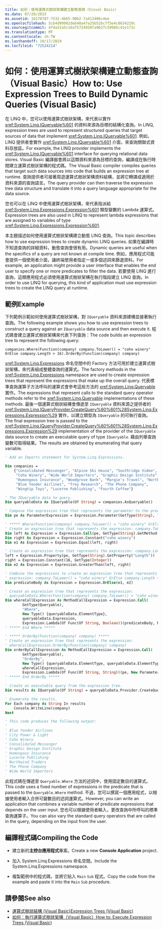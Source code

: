 ```yaml
---
title: 如何：使用運算式樹狀架構建立動態查詢（Visual Basic）
ms.date: 07/20/2015
ms.assetid: 16278787-7532-4b65-98b2-7a412406c4ee
ms.openlocfilehash: 5cb4d99982deb48a47a25b52bc7f5e4c8634219c
ms.sourcegitcommit: 4f4a32a5c16a75724920fa9627c59985c41e173c
ms.translationtype: MT
ms.contentlocale: zh-TW
ms.lasthandoff: 10/17/2019
ms.locfileid: "72524214"
---
```

# <a name="how-to-use-expression-trees-to-build-dynamic-queries-visual-basic"></a><span data-ttu-id="d05aa-102">如何：使用運算式樹狀架構建立動態查詢（Visual Basic）</span><span class="sxs-lookup"><span data-stu-id="d05aa-102">How to: Use Expression Trees to Build Dynamic Queries (Visual Basic)</span></span>

<span data-ttu-id="d05aa-103">在 LINQ 中，您可以使用運算式樹狀架構，來代表以實作 <xref:System.Linq.IQueryable%601> 的資料來源為目標的結構化查詢。</span><span class="sxs-lookup"><span data-stu-id="d05aa-103">In LINQ, expression trees are used to represent structured queries that target sources of data that implement <xref:System.Linq.IQueryable%601>.</span></span> <span data-ttu-id="d05aa-104">例如，LINQ 提供者會實作 <xref:System.Linq.IQueryable%601> 介面，來查詢關聯式資料存放區。</span><span class="sxs-lookup"><span data-stu-id="d05aa-104">For example, the LINQ provider implements the <xref:System.Linq.IQueryable%601> interface for querying relational data stores.</span></span> <span data-ttu-id="d05aa-105">Visual Basic 編譯器會將以這類資料來源為目標的查詢，編譯成在執行時間建立運算式樹狀架構的程式碼。</span><span class="sxs-lookup"><span data-stu-id="d05aa-105">The Visual Basic compiler compiles queries that target such data sources into code that builds an expression tree at runtime.</span></span> <span data-ttu-id="d05aa-106">查詢提供者可接著周遊運算式樹狀架構資料結構，並將它轉譯成適用於資料來源的查詢語言。</span><span class="sxs-lookup"><span data-stu-id="d05aa-106">The query provider can then traverse the expression tree data structure and translate it into a query language appropriate for the data source.</span></span>

<span data-ttu-id="d05aa-107">您也可以在 LINQ 中使用運算式樹狀架構，來代表指派給 <xref:System.Linq.Expressions.Expression%601> 類型變數的 Lambda 運算式。</span><span class="sxs-lookup"><span data-stu-id="d05aa-107">Expression trees are also used in LINQ to represent lambda expressions that are assigned to variables of type <xref:System.Linq.Expressions.Expression%601>.</span></span>

<span data-ttu-id="d05aa-108">本主題描述如何使用運算式樹狀架構建立動態 LINQ 查詢。</span><span class="sxs-lookup"><span data-stu-id="d05aa-108">This topic describes how to use expression trees to create dynamic LINQ queries.</span></span> <span data-ttu-id="d05aa-109">如果在編譯時不知道查詢的詳細資料，動態查詢會很有用。</span><span class="sxs-lookup"><span data-stu-id="d05aa-109">Dynamic queries are useful when the specifics of a query are not known at compile time.</span></span> <span data-ttu-id="d05aa-110">例如，應用程式可能會提供一個使用者介面，讓終端使用者指定一或多個述詞來篩選資料。</span><span class="sxs-lookup"><span data-stu-id="d05aa-110">For example, an application might provide a user interface that enables the end user to specify one or more predicates to filter the data.</span></span> <span data-ttu-id="d05aa-111">若要使用 LINQ 進行查詢，這類應用程式必須使用運算式樹狀架構在執行階段建立 LINQ 查詢。</span><span class="sxs-lookup"><span data-stu-id="d05aa-111">In order to use LINQ for querying, this kind of application must use expression trees to create the LINQ query at runtime.</span></span>

## <a name="example"></a><span data-ttu-id="d05aa-112">範例</span><span class="sxs-lookup"><span data-stu-id="d05aa-112">Example</span></span>

<span data-ttu-id="d05aa-113">下列範例示範如何使用運算式樹狀架構，對 `IQueryable` 資料來源建構並接著執行查詢。</span><span class="sxs-lookup"><span data-stu-id="d05aa-113">The following example shows you how to use expression trees to construct a query against an `IQueryable` data source and then execute it.</span></span> <span data-ttu-id="d05aa-114">程式碼會建立運算式樹狀架構來代表下列查詢：</span><span class="sxs-lookup"><span data-stu-id="d05aa-114">The code builds an expression tree to represent the following query:</span></span>

`companies.Where(Function(company) company.ToLower() = "coho winery" OrElse company.Length > 16).OrderBy(Function(company) company)`

<span data-ttu-id="d05aa-115"><xref:System.Linq.Expressions> 命名空間中的 Factory 方法可用於建立運算式樹狀架構，來代表組成整體查詢的運算式。</span><span class="sxs-lookup"><span data-stu-id="d05aa-115">The factory methods in the <xref:System.Linq.Expressions> namespace are used to create expression trees that represent the expressions that make up the overall query.</span></span> <span data-ttu-id="d05aa-116">代表標準查詢運算子方法呼叫的運算式會參考這些方法的 <xref:System.Linq.Queryable> 實作。</span><span class="sxs-lookup"><span data-stu-id="d05aa-116">The expressions that represent calls to the standard query operator methods refer to the <xref:System.Linq.Queryable> implementations of these methods.</span></span> <span data-ttu-id="d05aa-117">最後一個運算式樹狀結構會傳遞至 `IQueryable` 資料來源之提供者的 <xref:System.Linq.IQueryProvider.CreateQuery%60%601%28System.Linq.Expressions.Expression%29> 實作，以建立類型為 `IQueryable` 的可執行查詢。</span><span class="sxs-lookup"><span data-stu-id="d05aa-117">The final expression tree is passed to the <xref:System.Linq.IQueryProvider.CreateQuery%60%601%28System.Linq.Expressions.Expression%29> implementation of the provider of the `IQueryable` data source to create an executable query of type `IQueryable`.</span></span> <span data-ttu-id="d05aa-118">藉由列舉查詢變數可取得結果。</span><span class="sxs-lookup"><span data-stu-id="d05aa-118">The results are obtained by enumerating that query variable.</span></span>

```vb
' Add an Imports statement for System.Linq.Expressions.

Dim companies =
    {"Consolidated Messenger", "Alpine Ski House", "Southridge Video", "City Power & Light",
     "Coho Winery", "Wide World Importers", "Graphic Design Institute", "Adventure Works",
     "Humongous Insurance", "Woodgrove Bank", "Margie's Travel", "Northwind Traders",
     "Blue Yonder Airlines", "Trey Research", "The Phone Company",
     "Wingtip Toys", "Lucerne Publishing", "Fourth Coffee"}

' The IQueryable data to query.
Dim queryableData As IQueryable(Of String) = companies.AsQueryable()

' Compose the expression tree that represents the parameter to the predicate.
Dim pe As ParameterExpression = Expression.Parameter(GetType(String), "company")

' ***** Where(Function(company) company.ToLower() = "coho winery" OrElse company.Length > 16) *****
' Create an expression tree that represents the expression: company.ToLower() = "coho winery".
Dim left As Expression = Expression.Call(pe, GetType(String).GetMethod("ToLower", System.Type.EmptyTypes))
Dim right As Expression = Expression.Constant("coho winery")
Dim e1 As Expression = Expression.Equal(left, right)

' Create an expression tree that represents the expression: company.Length > 16.
left = Expression.Property(pe, GetType(String).GetProperty("Length"))
right = Expression.Constant(16, GetType(Integer))
Dim e2 As Expression = Expression.GreaterThan(left, right)

' Combine the expressions to create an expression tree that represents the
' expression: company.ToLower() = "coho winery" OrElse company.Length > 16).
Dim predicateBody As Expression = Expression.OrElse(e1, e2)

' Create an expression tree that represents the expression:
' queryableData.Where(Function(company) company.ToLower() = "coho winery" OrElse company.Length > 16)
Dim whereCallExpression As MethodCallExpression = Expression.Call(
        GetType(Queryable),
        "Where",
        New Type() {queryableData.ElementType},
        queryableData.Expression,
        Expression.Lambda(Of Func(Of String, Boolean))(predicateBody, New ParameterExpression() {pe}))
' ***** End Where *****

' ***** OrderBy(Function(company) company) *****
' Create an expression tree that represents the expression:
' whereCallExpression.OrderBy(Function(company) company)
Dim orderByCallExpression As MethodCallExpression = Expression.Call(
        GetType(Queryable),
        "OrderBy",
        New Type() {queryableData.ElementType, queryableData.ElementType},
        whereCallExpression,
        Expression.Lambda(Of Func(Of String, String))(pe, New ParameterExpression() {pe}))
' ***** End OrderBy *****

' Create an executable query from the expression tree.
Dim results As IQueryable(Of String) = queryableData.Provider.CreateQuery(Of String)(orderByCallExpression)

' Enumerate the results.
For Each company As String In results
    Console.WriteLine(company)
Next

' This code produces the following output:
'
' Blue Yonder Airlines
' City Power & Light
' Coho Winery
' Consolidated Messenger
' Graphic Design Institute
' Humongous Insurance
' Lucerne Publishing
' Northwind Traders
' The Phone Company
' Wide World Importers
```

<span data-ttu-id="d05aa-119">此程式碼在傳遞至 `Queryable.Where` 方法的述詞中，使用固定數目的運算式。</span><span class="sxs-lookup"><span data-stu-id="d05aa-119">This code uses a fixed number of expressions in the predicate that is passed to the `Queryable.Where` method.</span></span> <span data-ttu-id="d05aa-120">不過，您可以撰寫一個應用程式，以根據使用者輸入合併可變數目的述詞運算式。</span><span class="sxs-lookup"><span data-stu-id="d05aa-120">However, you can write an application that combines a variable number of predicate expressions that depends on the user input.</span></span> <span data-ttu-id="d05aa-121">您也可以根據使用者輸入，更改查詢中所呼叫的標準查詢運算子。</span><span class="sxs-lookup"><span data-stu-id="d05aa-121">You can also vary the standard query operators that are called in the query, depending on the input from the user.</span></span>

## <a name="compiling-the-code"></a><span data-ttu-id="d05aa-122">編譯程式碼</span><span class="sxs-lookup"><span data-stu-id="d05aa-122">Compiling the Code</span></span>

- <span data-ttu-id="d05aa-123">建立新的**主控台應用程式**專案。</span><span class="sxs-lookup"><span data-stu-id="d05aa-123">Create a new **Console Application** project.</span></span>

- <span data-ttu-id="d05aa-124">加入 System.Linq.Expressions 命名空間。</span><span class="sxs-lookup"><span data-stu-id="d05aa-124">Include the System.Linq.Expressions namespace.</span></span>

- <span data-ttu-id="d05aa-125">複製範例中的程式碼，並將它貼入 `Main` `Sub` 程式。</span><span class="sxs-lookup"><span data-stu-id="d05aa-125">Copy the code from the example and paste it into the `Main` `Sub` procedure.</span></span>

## <a name="see-also"></a><span data-ttu-id="d05aa-126">請參閱</span><span class="sxs-lookup"><span data-stu-id="d05aa-126">See also</span></span>

- [<span data-ttu-id="d05aa-127">運算式樹狀結構 (Visual Basic)</span><span class="sxs-lookup"><span data-stu-id="d05aa-127">Expression Trees (Visual Basic)</span></span>](../../../../visual-basic/programming-guide/concepts/expression-trees/index.md)
- [<span data-ttu-id="d05aa-128">如何：執行運算式樹狀架構（Visual Basic）</span><span class="sxs-lookup"><span data-stu-id="d05aa-128">How to: Execute Expression Trees (Visual Basic)</span></span>](../../../../visual-basic/programming-guide/concepts/expression-trees/how-to-execute-expression-trees.md)
